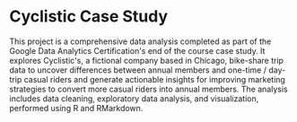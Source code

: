 # Cyclistic Case Study
This project is a comprehensive data analysis completed as part of the Google Data Analytics Certification's end of the course case study. It explores Cyclistic's, a fictional company based in Chicago, bike-share trip data to uncover differences between annual members and one-time / day-trip casual riders and generate actionable insights for improving marketing strategies to convert more casual riders into annual members. The analysis includes data cleaning, exploratory data analysis, and visualization, performed using R and RMarkdown.
